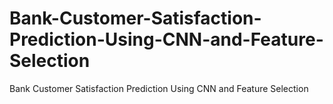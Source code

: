 # Bank-Customer-Satisfaction-Prediction-Using-CNN-and-Feature-Selection
Bank Customer Satisfaction Prediction Using CNN and Feature Selection
